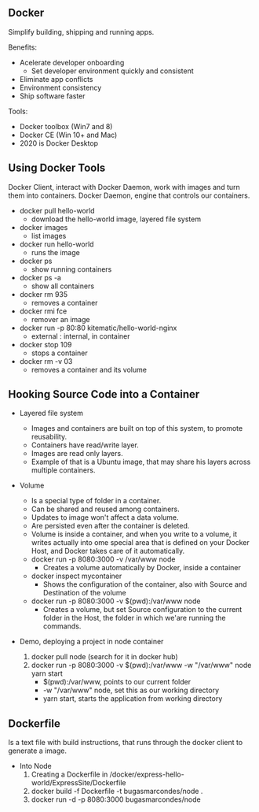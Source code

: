 ## Docker

Simplify building, shipping and running apps.

Benefits:
- Acelerate developer onboarding
    - Set developer environment quickly and consistent
- Eliminate app conflicts
- Environment consistency
- Ship software faster

Tools:
- Docker toolbox (Win7 and 8)
- Docker CE (Win 10+ and Mac)
- 2020 is Docker Desktop

## Using Docker Tools

Docker Client, interact with Docker Daemon, work with images and turn them into containers.
Docker Daemon, engine that controls our containers.

- docker pull hello-world
    - download the hello-world image, layered file system
- docker images
    - list images
- docker run hello-world
    - runs the image
- docker ps
    - show running containers
- docker ps -a
    - show all containers
- docker rm 935
    - removes a container
- docker rmi fce
    - remover an image
- docker run -p 80:80 kitematic/hello-world-nginx
    - external : internal, in container
- docker stop 109
    - stops a container
- docker rm -v 03
    - removes a container and its volume

## Hooking Source Code into a Container

- Layered file system
    - Images and containers are built on top of this system, to promote reusability.
    - Containers have read/write layer.
    - Images are read only layers.
    - Example of that is a Ubuntu image, that may share his layers across multiple containers.

- Volume
    - Is a special type of folder in a container.
    - Can be shared and reused among containers.
    - Updates to image won't affect a data volume.
    - Are persisted even after the container is deleted.
    - Volume is inside a container, and when you write to a volume, it writes actually into ome special area that is defined on your Docker Host, and Docker takes care of it automatically.
    - docker run -p 8080:3000 -v /var/www node
        - Creates a volume automatically by Docker, inside a container
    - docker inspect mycontainer
        - Shows the configuration of the container, also with Source and Destination of the volume
    - docker run -p 8080:3000 -v $(pwd):/var/www node
        - Creates a volume, but set Source configuration to the current folder in the Host, the folder in which we'are running the commands.

- Demo, deploying a project in node container
    1. docker pull node (search for it in docker hub)
    2. docker run -p 8080:3000 -v $(pwd):/var/www -w "/var/www" node yarn start
        - $(pwd):/var/www, points to our current folder
        - -w "/var/www" node, set this as our working directory
        - yarn start, starts the application from working directory

## Dockerfile

Is a text file with build instructions, that runs through the docker client to generate a image.

- Into Node
    1. Creating a Dockerfile in /docker/express-hello-world/ExpressSite/Dockerfile
    2. docker build -f Dockerfile -t bugasmarcondes/node .
    3. docker run -d -p 8080:3000 bugasmarcondes/node